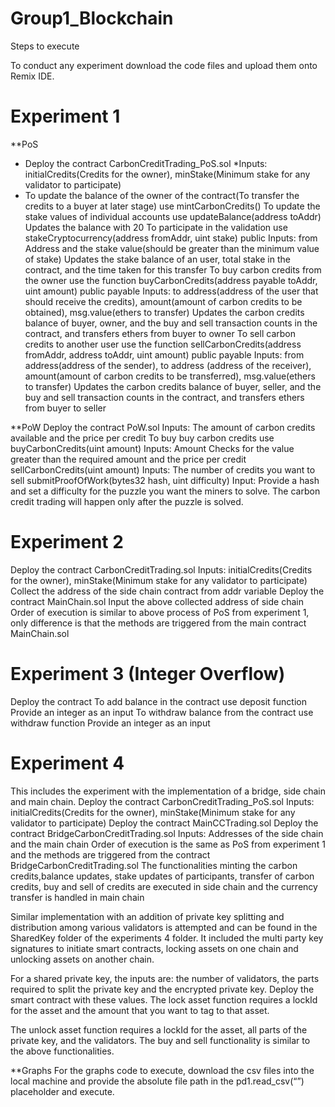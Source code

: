 # Group1_Blockchain
Steps to execute

To conduct any experiment download the code files and upload them onto Remix IDE. 

# Experiment 1
**PoS
* Deploy the contract CarbonCreditTrading_PoS.sol 
	*Inputs: initialCredits(Credits for the owner), minStake(Minimum stake for any validator to participate) 
* To update the balance of the owner of the contract(To transfer the credits to a buyer at later stage) use mintCarbonCredits() 
To update the stake values of individual accounts use updateBalance(address toAddr)
Updates the balance with 20
To participate in the validation use stakeCryptocurrency(address fromAddr, uint stake) public 
Inputs: from Address and the stake value(should be greater than the minimum value of stake)
Updates the stake balance of an user, total stake in the contract, and the time taken for this transfer
To buy carbon credits from the owner use the function buyCarbonCredits(address payable toAddr, uint amount) public payable
Inputs: to address(address of the user that should receive the credits), amount(amount of carbon credits to be obtained), msg.value(ethers to transfer)
Updates the carbon credits balance of buyer, owner, and the buy and sell transaction counts in the contract, and transfers ethers from buyer to owner
To sell carbon credits to another user use the function sellCarbonCredits(address fromAddr, address toAddr, uint amount) public payable
Inputs: from address(address of the sender), to address (address of the receiver), amount(amount of carbon credits to be transferred), msg.value(ethers to transfer)
Updates the carbon credits balance of buyer, seller, and the buy and sell transaction counts in the contract, and transfers ethers from buyer to seller

**PoW
Deploy the contract PoW.sol
Inputs: The amount of carbon credits available and the price per credit
To buy buy carbon credits use buyCarbonCredits(uint amount)
Inputs: Amount 
Checks for the value greater than the required amount and the price per credit
sellCarbonCredits(uint amount)
Inputs: The number of credits you want to sell
submitProofOfWork(bytes32 hash, uint difficulty)
Input: Provide a hash and set a difficulty for the puzzle you want the miners to solve. The carbon credit trading will happen only after the puzzle is solved.

# Experiment 2
Deploy the contract CarbonCreditTrading.sol
Inputs: initialCredits(Credits for the owner), minStake(Minimum stake for any validator to participate)
Collect the address of the side chain contract from addr variable
Deploy the contract MainChain.sol 
Input the above collected address of side chain
Order of execution is similar to above process of PoS from experiment 1, only difference is that the methods are triggered from the main contract MainChain.sol


# Experiment 3 (Integer Overflow)
Deploy the contract
To add balance in the contract use deposit function 
Provide an integer as an input
To withdraw balance from the contract use withdraw function
Provide an integer as an input


# Experiment 4

This includes the experiment with the implementation of a bridge, side chain and main chain.
Deploy the contract CarbonCreditTrading_PoS.sol 
Inputs: initialCredits(Credits for the owner), minStake(Minimum stake for any validator to participate)
Deploy the contract MainCCTrading.sol 
Deploy the contract BridgeCarbonCreditTrading.sol 
Inputs: Addresses of the side chain and the main chain
Order of execution is the same as  PoS from experiment 1 and the methods are triggered from the contract BridgeCarbonCreditTrading.sol
The functionalities minting the carbon credits,balance updates, stake updates of participants, transfer of carbon credits, buy and sell of credits are executed in side chain and the currency transfer is handled in main chain

Similar implementation with an addition of private key splitting and distribution among various validators is attempted and can be found in the SharedKey folder of the experiments 4 folder. It included the multi party key signatures to initiate smart contracts, locking assets on one chain and unlocking assets on another chain. 

For a shared private key, the inputs are: the number of validators, the parts required to split the private key and the encrypted private key. Deploy the smart contract with these values.
The lock asset function requires a lockId for the asset and the amount that you want to tag to that asset.

The unlock asset function requires a lockId for the asset, all parts of the private key, and the validators.
The buy and sell functionality is similar to the above functionalities.


**Graphs
For the graphs code to execute, download the csv files into the local machine and provide the absolute file path in the pd1.read_csv(“<path>”) placeholder and execute.
